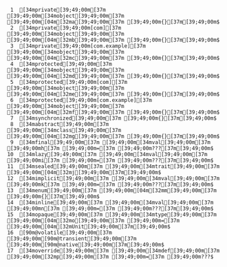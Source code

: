      1	[34mprivate[39;49;00m[37m [39;49;00m[34mobject[39;49;00m[37m [39;49;00m[04m[32ma[39;49;00m[37m [39;49;00m{}[37m[39;49;00m$
     2	[34mprivate[39;49;00m[com][37m [39;49;00m[34mobject[39;49;00m[37m [39;49;00m[04m[32mb[39;49;00m[37m [39;49;00m{}[37m[39;49;00m$
     3	[34mprivate[39;49;00m[com.example][37m [39;49;00m[34mobject[39;49;00m[37m [39;49;00m[04m[32mc[39;49;00m[37m [39;49;00m{}[37m[39;49;00m$
     4	[34mprotected[39;49;00m[37m [39;49;00m[34mobject[39;49;00m[37m [39;49;00m[04m[32md[39;49;00m[37m [39;49;00m{}[37m[39;49;00m$
     5	[34mprotected[39;49;00m[com][37m [39;49;00m[34mobject[39;49;00m[37m [39;49;00m[04m[32me[39;49;00m[37m [39;49;00m{}[37m[39;49;00m$
     6	[34mprotected[39;49;00m[com.example][37m [39;49;00m[34mobject[39;49;00m[37m [39;49;00m[04m[32mf[39;49;00m[37m [39;49;00m{}[37m[39;49;00m$
     7	[34msynchronized[39;49;00m[37m [39;49;00m{}[37m[39;49;00m$
     8	[34mabstract[39;49;00m[37m [39;49;00m[34mclass[39;49;00m[37m [39;49;00m[04m[32mg[39;49;00m[37m [39;49;00m{}[37m[39;49;00m$
     9	[34mfinal[39;49;00m[37m [39;49;00m[34mval[39;49;00m[37m [39;49;00mh[37m [39;49;00m=[37m [39;49;00m???[37m[39;49;00m$
    10	[34mlazy[39;49;00m[37m [39;49;00m[34mval[39;49;00m[37m [39;49;00mi[37m [39;49;00m=[37m [39;49;00m???[37m[39;49;00m$
    11	[34msealed[39;49;00m[37m [39;49;00m[34mtrait[39;49;00m[37m [39;49;00m[04m[32mj[39;49;00m[37m[39;49;00m$
    12	[34mimplicit[39;49;00m[37m [39;49;00m[34mval[39;49;00m[37m [39;49;00mk[37m [39;49;00m=[37m [39;49;00m???[37m[39;49;00m$
    13	[34menum[39;49;00m[37m [39;49;00m[04m[32mm[39;49;00m[37m [39;49;00m{}[37m[39;49;00m$
    14	[34minline[39;49;00m[37m [39;49;00m[34mval[39;49;00m[37m [39;49;00mn[37m [39;49;00m=[37m [39;49;00m???[37m[39;49;00m$
    15	[34mopaque[39;49;00m[37m [39;49;00m[34mtype[39;49;00m[37m [39;49;00m[04m[32mo[39;49;00m[37m [39;49;00m=[37m [39;49;00m[04m[32mUnit[39;49;00m[37m[39;49;00m$
    16	[90m@volatile[39;49;00m[37m [39;49;00m[90m@transient[39;49;00m[37m [39;49;00m[90m@native[39;49;00m[37m[39;49;00m$
    17	[34moverride[39;49;00m[37m [39;49;00m[34mdef[39;49;00m[37m [39;49;00m[32mp[39;49;00m[37m [39;49;00m=[37m [39;49;00m???$

